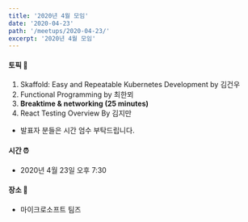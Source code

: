 ```yaml
---
title: '2020년 4월 모임'
date: '2020-04-23'
path: '/meetups/2020-04-23/'
excerpt: '2020년 4월 모임'
---
```


#### 토픽 🚀

1. Skaffold: Easy and Repeatable Kubernetes Development by 김건우
2. Functional Programming by 최한뫼
3. **Breaktime & networking (25 minutes)**
4. React Testing Overview By 김지만 

* 발표자 분들은 시간 엄수 부탁드립니다.


#### 시간 ⏰

- 2020년 4월 23일 오후 7:30


#### 장소 ‍🚶

- 마이크로소프트 팀즈

